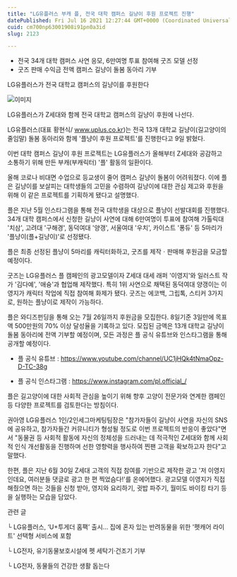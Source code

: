 ```yaml
---
title: "LG유플러스 부캐 플, 전국 대학 캠퍼스 길냥이 후원 프로젝트 진행"
datePublished: Fri Jul 16 2021 12:27:44 GMT+0000 (Coordinated Universal Time)
cuid: cm700np63001908i91pn0a3id
slug: 2123

---
```



- 전국 34개 대학 캠퍼스 사연 응모, 6만여명 투표 참여해 굿즈 모델 선정
- 굿즈 판매 수익금 전액 캠퍼스 길냥이 돌봄 동아리 기부

LG유플러스가 전국 대학교 캠퍼스의 길냥이를 후원한다

![이미지](https://cdn.hashnode.com/res/hashnode/image/upload/v1739250190645/e375fda2-e52f-434a-9635-264f7ec6537e.jpeg)

LG유플러스가 Z세대와 함께 전국 대학교 캠퍼스의 길냥이 후원에 나선다.

LG유플러스(대표 황현식/ www.uplus.co.kr)는 전국 13개 대학교 길냥이(길고양이의 줄임말) 돌봄 동아리와 함께 '플냥이 후원 프로젝트'를 진행한다고 9일 밝혔다.

이번 대학 캠퍼스 길냥이 후원 프로젝트는 LG유플러스가 올해부터 Z세대와 공감하고 소통하기 위해 만든 부캐(부캐릭터) '플' 활동의 일환이다.

올해 코로나 비대면 수업으로 등교생이 줄어 캠퍼스 길냥이 돌봄이 어려워졌다. 이에 플은 길냥이를 보살피는 대학생들의 고민을 수렴하여 길냥이에 대한 관심 제고와 후원을 위해 이 같은 프로젝트를 기획하게 됐다고 설명했다.

플은 지난 5월 인스타그램을 통해 전국 대학생을 대상으로 플냥이 선발대회를 진행했다. 34개 대학 캠퍼스에서 신청한 길냥이 사연에 대해 6만여명이 투표에 참여해 가톨릭대 '치삼', 고려대 '구해경', 동덕여대 '양갱', 서울여대 '우치', 카이스트 '퐁듀' 등 5마리가 '플냥이(플+길냥이)'로 선정됐다.

플은 최종 선정된 플냥이 5마리를 캐릭터화하고, 굿즈를 제작ㆍ판매해 후원금을 모금할 예정이다.

굿즈는 LG유플러스 플 캠페인의 광고모델이자 Z세대 대세 래퍼 '이영지'와 일러스트 작가 '김다예', '애슝'과 협업해 제작했다. 특히 1위 사연으로 채택된 동덕여대 양갱이는 이영지가 캐릭터 작업에 직접 참여해 화제가 됐다. 굿즈는 에코백, 그립톡, 스티커 3가지로, 원하는 플냥이로 제작이 가능하다.

플은 와디즈펀딩을 통해 오는 7월 26일까지 후원금을 모집한다. 8일기준 3일만에 목표액 500만원의 70% 이상 달성율을 기록하고 있다. 모집된 금액은 13개 대학교 길냥이 돌봄 동아리에 전액 기부할 예정이며, 모든 과정은 플 공식 유튜브와 인스타그램을 통해 공개할 예정이다.

* 플 공식 유튜브 : https://www.youtube.com/channel/UC1jHQk4tNmaOpz-D-TC-38g

* 플 공식 인스타그램 : https://www.instagram.com/pl.official_/

플은 길고양이에 대한 사회적 관심을 높이기 위해 향후 고양이 전문가와 연계한 캠페인 등 다양한 프로젝트를 검토한다는 방침이다.

권아영 LG유플러스 1인/2인세그마케팅팀장은 "참가자들이 길냥이 사연을 자신의 SNS에 공유하고, 참가자들간 커뮤니티가 형성될 정도로 이번 프로젝트의 반응이 좋았다"면서 "동물권 등 사회적 활동에 자신의 정체성을 드러내는 데 적극적인 Z세대와 함께 사회적 인식 개선활동을 진행하며 선한 영향력을 행사하여 찐팬 고객을 확보하고자 한다"고 말했다.

한편, 플은 지난 6월 30일 Z세대 고객의 직접 참여를 기반으로 제작한 광고 '저 이영지인데요, 여러분들 댓글로 광고 한 편 찍었슴다!'를 온에어했다. 광고모델 이영지가 직접 해줬으면 하는 것들을 신청 받아, 영지와 요리하기, 귓밥 파주기, 월미도 바이킹 타기 등을 실행하는 모습을 담았다.

관련 글

└ LG유플러스, ‘U+투게더 홈팩’ 출시... 집에 혼자 있는 반려동물을 위한 '펫캐어 라이트' 선택형 서비스에 포함

└ LG전자, 유기동물보호시설에 펫 세탁기·건조기 기부

└ LG전자, 동물들의 건강한 생활 돕는다